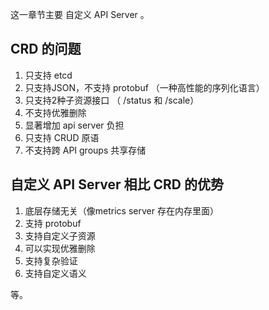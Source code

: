
这一章节主要 自定义 API Server 。

## CRD 的问题

1. 只支持 etcd
2. 只支持JSON，不支持 protobuf （一种高性能的序列化语言）
3. 只支持2种子资源接口 （ /status 和 /scale）
4. 不支持优雅删除
5. 显著增加 api server 负担
6. 只支持 CRUD 原语
7. 不支持跨  API groups 共享存储

## 自定义 API Server 相比 CRD 的优势

1. 底层存储无关（像metrics server 存在内存里面）
2. 支持 protobuf
3. 支持自定义子资源
4. 可以实现优雅删除
5. 支持复杂验证
6. 支持自定义语义

等。
